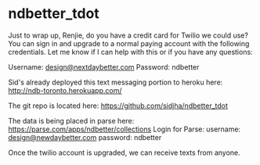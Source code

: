 ndbetter_tdot
=============

Just to wrap up, Renjie, do you have a credit card for Twilio we could use? You can sign in and upgrade to a normal paying account with the following credentials. Let me know if I can help with this or if you have any questions: 

Username: design@nextdaybetter.com
Password: ndbetter

Sid's already deployed this text messaging portion to heroku here: http://ndb-toronto.herokuapp.com/

The git repo is located here: https://github.com/sidjha/ndbetter_tdot 

The data is being placed in parse here: https://parse.com/apps/ndbetter/collections 
Login for Parse: 
username: design@newdaybetter.com password: ndbetter

Once the twilio account is upgraded, we can receive texts from anyone. 
